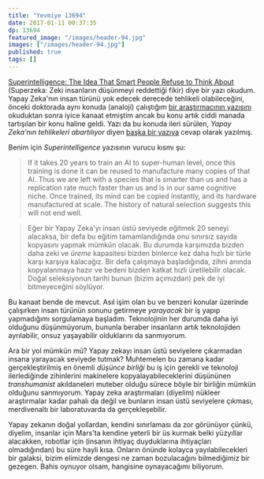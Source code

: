 ```yaml
---
title: "Yevmiye 13694"
date: 2017-01-11 00:37:35
dp: 13694
featured_image: "/images/header-94.jpg"
images: ["/images/header-94.jpg"]
published: true
tags: []
---
```




[Superintelligence: The Idea That Smart People Refuse to Think About](https://hackernoon.com/superintelligence-the-idea-that-smart-people-refuse-to-think-about-be9dae3b8d62?gi=230f62806c39) (Superzeka:
Zeki insanların düşünmeyi reddettiği fikir) diye bir yazı okudum. Yapay Zeka'nın
insan türünü yok edecek derecede tehlikeli olabileceğini, önceki doktorada aynı
konuda (analoji)
çalıştığım
[bir araştırmacının yazısını](http://www.foundalis.com/soc/why_no_more_Bongard.html) okuduktan
sonra iyice kanaat etmiştim ancak bu konu artık ciddi manada tartışılan bir konu
haline geldi. Yazı da bu konuda ileri sürülen, *Yapay Zeka'nın tehlikeleri
abartılıyor*
diyen [başka bir yazıya](http://idlewords.com/talks/superintelligence.htm) cevap
olarak yazılmış.

Benim için *Superintelligence* yazısının vurucu kısmı şu:

> If it takes 20 years to train an AI to super-human level, once this training
> is done it can be reused to manufacture many copies of that AI. Thus we are
> left with a species that is smarter than us and has a replication rate much
> faster than us and is in our same cognitive niche. Once trained, its mind can
> be copied instantly, and its hardware manufactured at scale. The history of
> natural selection suggests this will not end well.

> Eğer bir Yapay Zeka'yı insan üstü seviyede eğitmek 20 seneyi alacaksa, bir
> defa bu eğitim tamamlandığında onu sınırsız sayıda kopyasını yapmak mümkün
> olacak. Bu durumda karşımızda bizden daha zeki ve *üreme* kapasitesi bizden
> binlerce kez daha hızlı bir türle karşı karşıya kalacağız. Bir defa çalışmaya
> başladığında, zihni anında kopyalanmaya hazır ve bedeni bizden katkat hızlı
> üretilebilir olacak. Doğal seleksiyonun tarihi bunun (bizim açımızdan) pek de
> iyi bitmeyeceğini söylüyor.

Bu kanaat bende de mevcut. Asıl işim olan bu ve benzeri konular üzerinde
çalışırken insan türünün sonunu getirmeye *yarayacak* bir iş yapıp yapmadığımı
sorgulamaya başladım. Teknolojinin her durumda daha iyi olduğunu düşünmüyorum,
bununla beraber insanların artık teknolojiden ayrılabilir, onsuz yaşayabilir
olduklarını da sanmıyorum.

Ara bir yol mümkün mü? Yapay zekayı insan üstü seviyelere çıkarmadan insana
yarayacak seviyede tutmak? Muhtemelen bu zamana kadar gerçekleştirilmiş en
önemli *düşünce birliği* bu iş için gerekli ve teknoloji ilerlediğinde
zihinlerini makinelere kopyalayabileceklerini düşününen *transhumanist*
akıldaneleri muteber olduğu sürece böyle bir birliğin mümkün olduğunu
sanmıyorum. Yapay zeka araştırmaları (diyelim) nükleer araştırmalar kadar pahalı
da değil ve bunların insan üstü seviyelere çıkması, merdivenaltı bir
laboratuvarda da gerçekleşebilir.

Yapay zekanın doğal yollardan, kendini sınırlaması da zor görünüyor çünkü,
diyelim, insanlar için Mars'ta kendine yeterli bir üs kurmak belki yüzyıllar
alacakken, robotlar için (insanın ihtiyaç duyduklarına ihtiyaçları olmadığından)
bu süre hayli kısa. Onların önünde kolayca yayılabilecekleri bir galaksi, bizim
elimizde dengesi ne zaman bozulacağını bilmediğimiz bir gezegen. Bahis oynuyor
olsam, hangisine oynayacağımı biliyorum.




